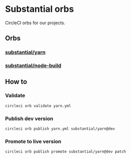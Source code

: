 # Substantial orbs

CircleCI orbs for our projects.

## Orbs

### [substantial/yarn](https://circleci.com/orbs/registry/orb/substantial/yarn)

### [substantial/node-build](https://circleci.com/orbs/registry/orb/substantial/node-build)

## How to

### Validate

```bash
circleci orb validate yarn.yml
```

### Publish dev version

```bash
circleci orb publish yarn.yml substantial/yarn@dev
```

### Promote to live version

```bash
circleci orb publish promote substantial/yarn@dev patch
```
